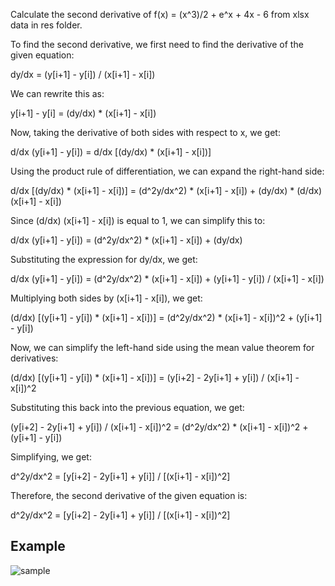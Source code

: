 Calculate the second derivative of f(x) = (x^3)/2 + e^x + 4x - 6 from xlsx data in res folder.

To find the second derivative, we first need to find the derivative of the given equation:

dy/dx = (y[i+1] - y[i]) / (x[i+1] - x[i])

We can rewrite this as:

y[i+1] - y[i] = (dy/dx) * (x[i+1] - x[i])

Now, taking the derivative of both sides with respect to x, we get:

d/dx (y[i+1] - y[i]) = d/dx [(dy/dx) * (x[i+1] - x[i])]

Using the product rule of differentiation, we can expand the right-hand side:

d/dx [(dy/dx) * (x[i+1] - x[i])] = (d^2y/dx^2) * (x[i+1] - x[i]) + (dy/dx) * (d/dx) (x[i+1] - x[i])

Since (d/dx) (x[i+1] - x[i]) is equal to 1, we can simplify this to:

d/dx (y[i+1] - y[i]) = (d^2y/dx^2) * (x[i+1] - x[i]) + (dy/dx)

Substituting the expression for dy/dx, we get:

d/dx (y[i+1] - y[i]) = (d^2y/dx^2) * (x[i+1] - x[i]) + (y[i+1] - y[i]) / (x[i+1] - x[i])

Multiplying both sides by (x[i+1] - x[i]), we get:

(d/dx) [(y[i+1] - y[i]) * (x[i+1] - x[i])] = (d^2y/dx^2) * (x[i+1] - x[i])^2 + (y[i+1] - y[i])

Now, we can simplify the left-hand side using the mean value theorem for derivatives:

(d/dx) [(y[i+1] - y[i]) * (x[i+1] - x[i])] = (y[i+2] - 2y[i+1] + y[i]) / (x[i+1] - x[i])^2

Substituting this back into the previous equation, we get:

(y[i+2] - 2y[i+1] + y[i]) / (x[i+1] - x[i])^2 = (d^2y/dx^2) * (x[i+1] - x[i])^2 + (y[i+1] - y[i])

Simplifying, we get:

d^2y/dx^2 = [y[i+2] - 2y[i+1] + y[i]] / [(x[i+1] - x[i])^2]

Therefore, the second derivative of the given equation is:

d^2y/dx^2 = [y[i+2] - 2y[i+1] + y[i]] / [(x[i+1] - x[i])^2]

## Example

![sample](https://github.com/sajiniho07/second_derivative/res/plot.png)

